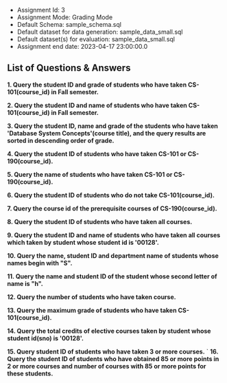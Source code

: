 - Assignment Id: 3
- Assignment Mode: Grading Mode
- Default Schema: sample_schema.sql
- Default dataset for data generation:  sample_data_small.sql    
- Default dataset(s) for evaluation:  sample_data_small.sql    
- Assignment end date: 2023-04-17 23:00:00.0
## List of Questions & Answers
**1. Query the student ID and grade of students who have taken CS-101(course_id) in Fall semester.**

**2. Query the student ID and name of students who have taken CS-101(course_id) in Fall semester.**

**3. Query the student ID, name and grade of the students who have taken 'Database System Concepts'(course title), and the query results are sorted in descending order of grade.**

**4. Query the student ID of students who have taken CS-101 or CS-190(course_id).**

**5. Query the name of students who have taken CS-101 or CS-190(course_id).**

**6. Query the student ID of students who do not take CS-101(course_id).**

**7. Query the course id of the prerequisite courses of CS-190(course_id).**

**8. Query the student ID of students who have taken all courses.**

**9. Query the student ID and name of students who have taken all courses which taken by student whose student id is '00128'.**

**10. Query the name, student ID and department name of students whose names begin with "S".**

**11. Query the name and student ID of the student whose second letter of name is "h".**

**12. Query the number of students who have taken course.**

**13. Query the maximum grade of students who have taken CS-101(course_id).**

**14. Query the total credits of elective courses taken by student whose student id(sno) is '00128'.**

**15. Query student ID of students who have taken 3 or more courses.**
`
**16. Query the student ID of students who have obtained 85 or more points in 2 or more courses and number of courses with 85 or more points for these students.**
